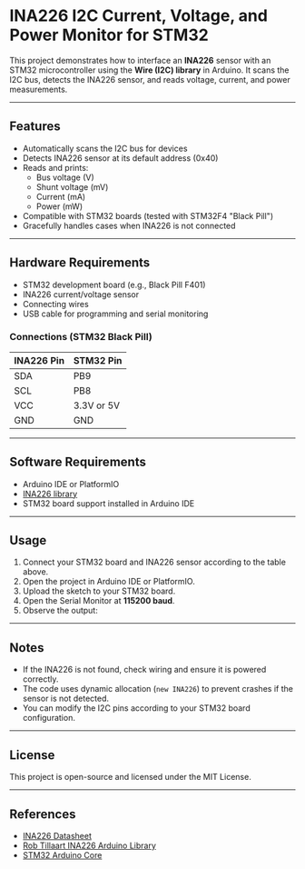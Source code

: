 # INA226 I2C Current, Voltage, and Power Monitor for STM32

This project demonstrates how to interface an **INA226** sensor with an STM32 microcontroller using the **Wire (I2C) library** in Arduino. It scans the I2C bus, detects the INA226 sensor, and reads voltage, current, and power measurements.

---

## Features

- Automatically scans the I2C bus for devices
- Detects INA226 sensor at its default address (0x40)
- Reads and prints:
  - Bus voltage (V)
  - Shunt voltage (mV)
  - Current (mA)
  - Power (mW)
- Compatible with STM32 boards (tested with STM32F4 "Black Pill")
- Gracefully handles cases when INA226 is not connected

---

## Hardware Requirements

- STM32 development board (e.g., Black Pill F401)
- INA226 current/voltage sensor
- Connecting wires
- USB cable for programming and serial monitoring

### Connections (STM32 Black Pill)

| INA226 Pin | STM32 Pin |
|------------|-----------|
| SDA        | PB9       |
| SCL        | PB8       |
| VCC        | 3.3V or 5V |
| GND        | GND       |

---

## Software Requirements

- Arduino IDE or PlatformIO
- [INA226 library](https://github.com/robTillaart/INA226)
- STM32 board support installed in Arduino IDE

---

## Usage

1. Connect your STM32 board and INA226 sensor according to the table above.
2. Open the project in Arduino IDE or PlatformIO.
3. Upload the sketch to your STM32 board.
4. Open the Serial Monitor at **115200 baud**.
5. Observe the output:


---

## Notes

- If the INA226 is not found, check wiring and ensure it is powered correctly.
- The code uses dynamic allocation (`new INA226`) to prevent crashes if the sensor is not detected.
- You can modify the I2C pins according to your STM32 board configuration.

---

## License

This project is open-source and licensed under the MIT License.

---

## References

- [INA226 Datasheet](https://www.ti.com/lit/ds/symlink/ina226.pdf)
- [Rob Tillaart INA226 Arduino Library](https://github.com/robTillaart/INA226)
- [STM32 Arduino Core](https://github.com/stm32duino/Arduino_Core_STM32)

